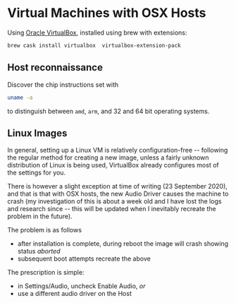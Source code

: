 # Virtual Machines with OSX Hosts
Using [Oracle VirtualBox](https://www.virtualbox.org/), installed using brew with extensions:

```bash
brew cask install virtualbox  virtualbox-extension-pack
```

## Host reconnaissance 
Discover the chip instructions set with
```bash
uname -a 
```
to distinguish between `amd`, `arm`, and 32 and 64 bit operating systems.

## Linux Images
In general, setting up a Linux VM is relatively configuration-free -- following the regular method for creating a new image, unless a fairly unknown distribution of Linux is being used, VirtualBox already configures most of the settings for you.

There is however a slight exception at time of writing (23 September 2020), and that is that with OSX hosts, the new Audio Driver causes the machine to crash (my investigation of this is about a week old and I have lost the logs and research since -- this will be updated when I inevitably recreate the problem in the future).

The problem is as follows
- after installation is complete, during reboot the image will crash showing status *aborted*
- subsequent boot attempts recreate the above

The prescription is simple:
- in Settings/Audio, uncheck Enable Audio, *or*
- use a different audio driver on the Host
